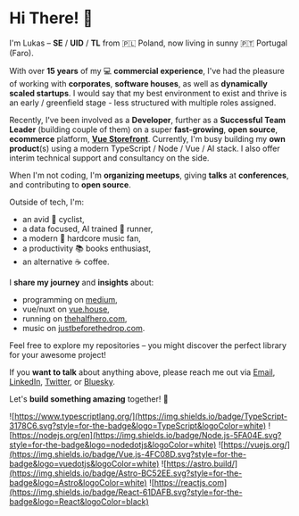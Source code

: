 # Hi There! 🤘

I'm Lukas – **SE** / **UID** / **TL** from 🇵🇱 Poland, now living in sunny 🇵🇹 Portugal (Faro).

With over **15 years** of my 💻 **commercial experience**, I've had the pleasure of working with **corporates**, **software houses**, as well as **dynamically scaled startups**. I would say that my best environment to exist and thrive is an early / greenfield stage - less structured with multiple roles assigned. 

Recently, I've been involved as a **Developer**, further as a **Successful Team Leader** (building couple of them) on a super **fast-growing**, **open source**, **ecommerce** platform, [**Vue Storefront**](https://alokai.com/). Currently, I'm busy building my **own product**(s) using a modern TypeScript / Node / Vue / AI stack. I also offer interim technical support and consultancy on the side.

When I'm not coding, I'm **organizing meetups**, giving **talks** at **conferences**, and contributing to **open source**. 

Outside of tech, I'm: 
* an avid 🚴 cyclist,
* a data focused, AI trained 🏃 runner,
* a modern 🎸 hardcore music fan,
* a productivity 📚 books enthusiast,
* an alternative ☕ coffee.

I **share my journey** and **insights** about:
* programming on [medium](https://medium.com/@lukasborawski),
* vue/nuxt on [vue.house](https://vue.house/),
* running on [thehalfhero.com](https://thehalfhero.com/),
* music on [justbeforethedrop.com](https://justbeforethedrop.com/).

Feel free to explore my repositories – you might discover the perfect library for your awesome project!

If you **want to talk** about anything above, please reach me out via [Email](mailto:lukasborawski@gmail.com), [LinkedIn](https://linkedin.com/in/lukasborawski), [Twitter](https://twitter.com/lukasborawski), or [Bluesky](https://bsky.app/profile/lukasborawski.bsky.social). 

Let's **build something amazing** together! 🚀

![https://www.typescriptlang.org/](https://img.shields.io/badge/TypeScript-3178C6.svg?style=for-the-badge&logo=TypeScript&logoColor=white)
![https://nodejs.org/en](https://img.shields.io/badge/Node.js-5FA04E.svg?style=for-the-badge&logo=nodedotjs&logoColor=white)
![https://vuejs.org/](https://img.shields.io/badge/Vue.js-4FC08D.svg?style=for-the-badge&logo=vuedotjs&logoColor=white)
![https://astro.build/](https://img.shields.io/badge/Astro-BC52EE.svg?style=for-the-badge&logo=Astro&logoColor=white)
![https://reactjs.com](https://img.shields.io/badge/React-61DAFB.svg?style=for-the-badge&logo=React&logoColor=black)
